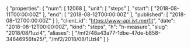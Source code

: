 {
  "properties": {
    "num": [
      12068
    ],
    "unit": [
      "steps"
    ],
    "start": [
      "2018-08-11T00:00:00Z"
    ],
    "end": [
      "2018-08-12T00:00:00Z"
    ],
    "published": [
      "2018-08-12T00:00:00Z"
    ]
  },
  "client_id": "https://www-api.jvt.me/fit",
  "date": "2018-08-12T00:00:00Z",
  "kind": "steps",
  "h": "h-measure",
  "slug": "2018/08/1uzi4",
  "aliases": [
    "/mf2/48a43a77-1dbe-47de-b858-34646956fa25/",
    "/mf2/2018/08/1Uzi4"
  ]
}
